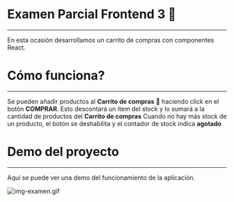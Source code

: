 # Examen Parcial Frontend 3 💖

___

En esta ocasión desarrollamos un carrito de compras con componentes React.

# Cómo funciona?

___

Se pueden añadir productos al **Carrito de compras** 🛒 haciendo click en el botón **COMPRAR**. Esto descontará un ítem del stock y lo sumará a la cantidad de productos del **Carrito de compras**
Cuando no hay más stock de un producto, el botón se deshabilita y el contador de stock indica **agotado**


# Demo del proyecto

___

Aquí se puede ver una demo del funcionamiento de la aplicación.

![img-examen.gif](https://github.com/CarlaEchevarria/ParcialFrontend3/blob/main/img-examen.gif?raw=true)
